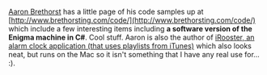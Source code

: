 [Aaron Brethorst](http://www.brethorsting.com/mt3/) has a little page of his code samples up at [http://www.brethorsting.com/code/](http://www.brethorsting.com/code/) which include a few interesting items including **a software version of the Enigma machine in C#**. Cool stuff. Aaron is also the author of [iRooster, an alarm clock application (that uses playlists from iTunes)](http://www.sixdollarchimp.com/) which also looks neat, but runs on the Mac so it isn't something that I have any real use for... :).